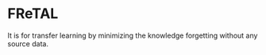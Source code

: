 # FReTAL
 It is for transfer learning by minimizing the knowledge forgetting without any source data.
